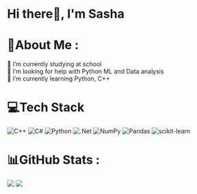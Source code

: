 # Hi there👋, I'm Sasha

# 💫About Me :
🔭 I’m currently studying at school<br> 🤝 I’m looking for help with Python ML and Data analysis<br> 🌱 I’m currently learning Python, C++<br>

# 💻Tech Stack
![C++](https://img.shields.io/badge/c++-%2300599C.svg?style=for-the-badge&logo=c%2B%2B&logoColor=white) ![C#](https://img.shields.io/badge/c%23-%23239120.svg?style=for-the-badge&logo=c-sharp&logoColor=white) ![Python](https://img.shields.io/badge/python-3670A0?style=for-the-badge&logo=python&logoColor=ffdd54) ![.Net](https://img.shields.io/badge/.NET-5C2D91?style=for-the-badge&logo=.net&logoColor=white) ![NumPy](https://img.shields.io/badge/numpy-%23013243.svg?style=for-the-badge&logo=numpy&logoColor=white) ![Pandas](https://img.shields.io/badge/pandas-%23150458.svg?style=for-the-badge&logo=pandas&logoColor=white) ![scikit-learn](https://img.shields.io/badge/scikit--learn-%23F7931E.svg?style=for-the-badge&logo=scikit-learn&logoColor=white)
# 📊GitHub Stats :
![](https://github-readme-stats.vercel.app/api?username=SazonovSasha&theme=shades-of-purple&hide_border=true&include_all_commits=false&count_private=true) ![](https://github-readme-stats.vercel.app/api/top-langs/?username=SazonovSasha&theme=shades-of-purple&hide_border=true&include_all_commits=false&count_private=true&layout=compact)


